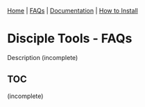 [Home](README.md) | [FAQs](faq.md) | [Documentation](documentation.md) | [How to Install](how-to-install.md)
# Disciple Tools - FAQs
Description (incomplete)
## TOC
(incomplete)
